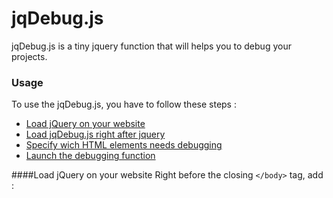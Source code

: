 jqDebug.js
==========

jqDebug.js is a tiny jquery function that will helps you to debug your projects. 

### Usage
To use the jqDebug.js, you have to follow these steps : 
- [Load jQuery on your website](#one)
- [Load jqDebug.js right after jquery](#two)
- [Specify wich HTML elements needs debugging](#three)
- [Launch the debugging function](#four)

####<span id="one">Load jQuery on your website</span>
Right before the closing `</body>` tag, add :
        <script type="text/javascript" src="path/to/jquery.min.js">
        
#### <span id="two">Load jqDebug.js right after jquery</span>
Then, after the jquery inclusion, add :
        <script type="text/javascript" src="path/to/jqdebug.min.js">

<span id="three">#### Specify wich HTML elements needs debugging</span>
Now, go to your HTML document, and specify which elements needs a debug, proceed like the following: 

        <div class="my-awesome-div" data-debug="red">...</div>
        <a class="my-awesome-link" data-debug="blue">...</a>
        <img src="path/to/my/image.png" alt="An awesome image" data-debug="green"/>
        
This will specify to the function, which color to add to the debug process for this item.

#### <span id="four">Launch the debugging function</span>
And now, just define the kind of debugging you want to see. 
There is few different choices : 
- color : Will color the content (text) inside of your elements. 
- background : Will color the background of your elements.
- border : Will generate & color the border around your elements. 
- box-shadow : Will generate & color the box-shadow around your elements. 

Just specify it like the following : 
`debug('color')`
`debug('background')`
`debug('border')`
`debug('box-shadow')`

#### Now 
If you have any questions, suggestions, ideas. 
Feel free to open issues, or to send me a tweet (@LukyVj)
